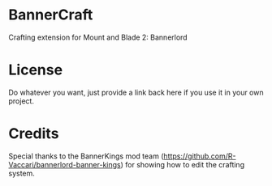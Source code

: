 # BannerCraft
Crafting extension for Mount and Blade 2: Bannerlord

# License
Do whatever you want, just provide a link back here if you use it in your own project.

# Credits
Special thanks to the BannerKings mod team (https://github.com/R-Vaccari/bannerlord-banner-kings) for showing how to edit the crafting system.
